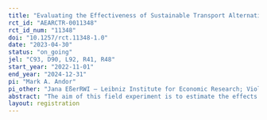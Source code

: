 ```yaml
---
title: "Evaluating the Effectiveness of Sustainable Transport Alternatives in Reducing Car Use: A Large-Scale Field Test"
rct_id: "AEARCTR-0011348"
rct_id_num: "11348"
doi: "10.1257/rct.11348-1.0"
date: "2023-04-30"
status: "on_going"
jel: "C93, D90, L92, R41, R48"
start_year: "2022-11-01"
end_year: "2024-12-31"
pi: "Mark A. Andor"
pi_other: "Jana EßerRWI – Leibniz Institute for Economic Research; Viola  HelmersRWI – Leibniz Institute for Economic Research; Christian  HoenowRWI – Leibniz Institute for Economic Research; Lukas  TombergRWI – Leibniz Institute for Economic Research"
abstract: "The aim of this field experiment is to estimate the effects of offering alternative means of transport on car use. Specifically, the alternative means of transport are electric bicycles (e-bikes) and tickets for nationwide access to local and regional public transport, both for a period of 6 months and free of charge."
layout: registration
---
```


